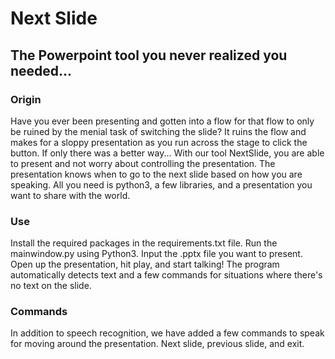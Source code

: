# Next Slide
## The Powerpoint tool you never realized you needed...
### Origin
Have you ever been presenting and gotten into a flow for that flow to only be ruined by the menial task of switching the slide? It ruins the flow and makes for a sloppy presentation as you run across the stage to click the button. If only there was a better way...
  With our tool NextSlide, you are able to present and not worry about controlling the presentation. The presentation knows when to go to the next slide based on how you are speaking. All you need is python3, a few libraries, and a presentation you want to share with the world.
### Use
Install the required packages in the requirements.txt file. Run the mainwindow.py using Python3. Input the .pptx file you want to present. Open up the presentation, hit play, and start talking! The program automatically detects text and a few commands for situations where there's no text on the slide. 
### Commands
In addition to speech recognition, we have added a few commands to speak for moving around the presentation. Next slide, previous slide, and exit.
